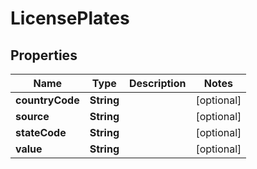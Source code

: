 

# LicensePlates


## Properties

| Name | Type | Description | Notes |
|------------ | ------------- | ------------- | -------------|
|**countryCode** | **String** |  |  [optional] |
|**source** | **String** |  |  [optional] |
|**stateCode** | **String** |  |  [optional] |
|**value** | **String** |  |  [optional] |



